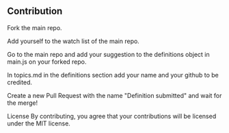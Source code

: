 ## Contribution

Fork the main repo.

Add yourself to the watch list of the main repo.

Go to the main repo and add your suggestion to the definitions object in main.js on your forked repo.

In topics.md in the definitions section add your name and your github to be credited.

Create a new Pull Request with the name "Definition submitted"
and wait for the merge!

License
By contributing, you agree that your contributions will be licensed under the MIT license.
